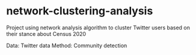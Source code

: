 # network-clustering-analysis
Project using network analysis algorithm to cluster Twitter users based on their stance about Census 2020

Data: Twitter data
Method: Community detection